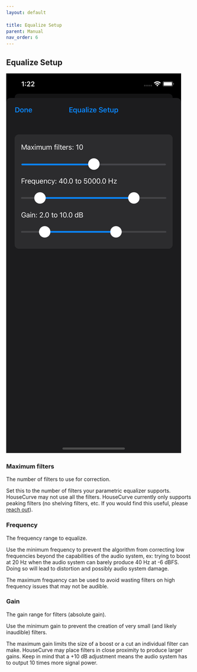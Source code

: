 ```yaml
---
layout: default

title: Equalize Setup
parent: Manual
nav_order: 6
---
```


## Equalize Setup

<img src="/assets/img/equalize_setup.png" alt="Equalize setup screen" class="app-portrait">

### Maximum filters
The number of filters to use for correction.

Set this to the number of filters your parametric equalizer supports.  HouseCurve may not use all the filters.  HouseCurve currently only supports peaking filters (no shelving filters, etc.  If you would find this useful, please [reach out](mailto:support@housecurve.com)).

### Frequency
The frequency range to equalize.  

Use the minimum frequency to prevent the algorithm from correcting low frequencies beyond the capabilities of the audio system, ex: trying to boost at 20 Hz when the audio system can barely produce 40 Hz at -6 dBFS.  Doing so will lead to distortion and possibly audio system damage.

The maximum frequency can be used to avoid wasting filters on high frequency issues that may not be audible.

### Gain
The gain range for filters (absolute gain).

Use the minimum gain to prevent the creation of very small (and likely inaudible) filters.

The maximum gain limits the size of a boost or a cut an individual filter can make.  HouseCurve may place filters in close proximity to produce larger gains.  Keep in mind that a +10 dB adjustment means the audio system has to output 10 times more signal power.




